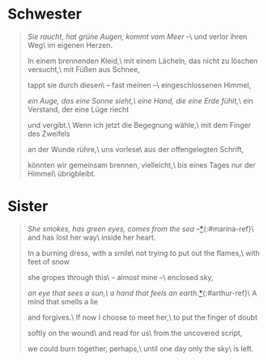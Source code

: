 Schwester
=========

> *Sie raucht, hat grüne Augen, kommt vom Meer* –\\
> und verlor ihren Weg\\
> im eigenen Herzen.
>
> In einem brennenden Kleid,\\
> mit einem Lächeln, das nicht zu löschen versucht,\\
> mit Füßen aus Schnee,
>
> tappt sie durch diesen\\
> – fast meinen –\\
> eingeschlossenen Himmel,
>
> *ein Auge, das eine Sonne sieht,\\
> eine Hand, die eine Erde fühlt,*\\
> ein Verstand, der eine Lüge riecht
>
> und vergibt.\\
> Wenn ich jetzt die Begegnung wähle,\\
> mit dem Finger des Zweifels
>
> an der Wunde rühre,\\
> uns vorlese\\
> aus der offengelegten Schrift,
>
> könnten wir gemeinsam brennen, vielleicht,\\
> bis eines Tages nur der Himmel\\
> übrigbleibt.

Sister
======

> *She smokes, has green eyes, comes from the sea –*[*](notes.xhtml#marina-note){:#marina-ref}\\
> and has lost her way\\
> inside her heart.
>
> In a burning dress, with a smile\\
> not trying to put out the flames,\\
> with feet of snow
>
> she gropes through this\\
> – almost mine –\\
> enclosed sky,
>
> *an eye that sees a sun,\\
> a hand that feels an earth.*[*](notes.xhtml#arthur-note){:#arthur-ref}\\
> A mind that smells a lie
>
> and forgives.\\
> If now I choose to meet her,\\
> to put the finger of doubt
>
> softly on the wound\\
> and read for us\\
> from the uncovered script,
>
> we could burn together, perhaps,\\
> until one day only the sky\\
> is left.
